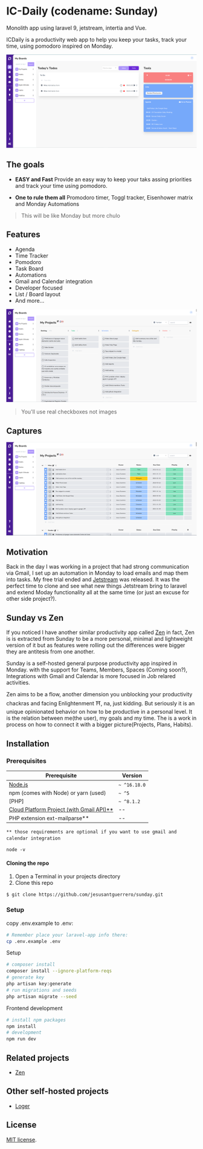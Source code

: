 # IC-Daily (codename: Sunday) 
Monolith app using laravel 9, jetstream, intertia and Vue.

ICDaily is a productivity web app to help you keep your tasks, track your time, using pomodoro inspired on Monday.


![IC Daily](/resources/js/documentation/assets/images/img1.PNG)

## The goals

* **EASY and Fast** Provide an easy way to keep your taks assing priorities and track your time using pomodoro.

* **One to rule them all** Promodoro timer, Toggl tracker, Eisenhower matrix and Monday Automations

> This will be like Monday but more chulo
 
## Features

* Agenda
* Time Tracker
* Pomodoro
* Task Board
* Automations 
* Gmail and Calendar integration
* Developer focused
* List / Board layout
* And more...

![Dashboard](./resources/js/documentation/assets/images/img3.PNG)
> You'll use real checkboxes not images

## Captures
![Boards](./resources/js/documentation/assets/images/img2.PNG)

## Motivation 
Back in the day I was working in a project that had strong communication via Gmail, I set up an automation in Monday to load emails and map them into tasks. My free trial ended and [Jetstream](https://jetstream.laravel.com/2.x/introduction.html) was released. It was the perfect time to clone and see what new things Jetstream bring to laravel and extend Moday functionality all at the same time (or just an excuse for other side project?). 

## Sunday vs Zen
If you noticed I have another similar productivity app called [Zen](https://zenboard.app/) in fact, Zen is is extracted from Sunday to be a more personal, minimal and lightweight version of it but as features were rolling out the differences were bigger they are antitesis from one another.

Sunday is a self-hosted general purpose productivity app inspired in Monday. with the support for Teams, Members, Spaces (Coming soon?), Integrations with Gmail and Calendar is more focused in Job relared activities.

Zen aims to be a flow, another dimension you unblocking your productivity chackras and facing Enlightenment ⛩️, na, just kidding. But seriously it is an unique opinionated behavior on how to be productive in a personal level. It is the relation between me(the user), my goals and my time. The is a work in process on how to connect it with a bigger picture(Projects, Plans, Habits).

## Installation

### Prerequisites

| Prerequisite                                          | Version     |
| ------------------------------------------------------| ----------  |
| [Node.js](http://nodejs.org)                          | `~ ^16.18.0`|
| npm (comes with Node) or yarn (used)                  | `~ ^5`      |
| [PHP]                                                 | `~ ^8.1.2`  |
| [Cloud Platform Project (with Gmail API)**](https://developers.google.com/gmail/api/quickstart/js)                                |    --                                                 |             |
| PHP extension ext-mailparse**                         |      --     |

`** those requirements are optional if you want to use gmail and calendar integration`

```shell
node -v
```

#### Cloning the repo

1. Open a Terminal in your projects directory 
2. Clone this repo

```shell
$ git clone https://github.com/jesusantguerrero/sunday.git

```
### Setup

copy .env.example to .env:

```bash
# Remember place your laravel-app info there:
cp .env.example .env

```

Setup 
```bash
# composer install
composer install --ignore-platform-reqs
# generate key
php artisan key:generate
# run migrations and seeds
php artisan migrate --seed
```

Frontend development
```bash
# install npm packages
npm install
# development
npm run dev
```

## Related projects
- [Zen](https://zenboard.app/)

## Other self-hosted projects
- [Loger](https://github.com/jesusantguerrero/atmosphere)


## License
[MIT license](https://opensource.org/licenses/MIT).
